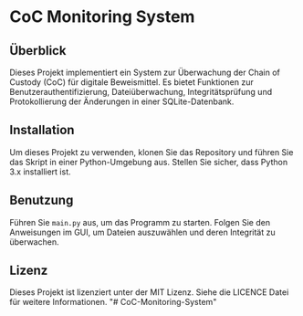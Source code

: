 # CoC Monitoring System

## Überblick
Dieses Projekt implementiert ein System zur Überwachung der Chain of Custody (CoC) für digitale Beweismittel. Es bietet Funktionen zur Benutzerauthentifizierung, Dateiüberwachung, Integritätsprüfung und Protokollierung der Änderungen in einer SQLite-Datenbank.

## Installation
Um dieses Projekt zu verwenden, klonen Sie das Repository und führen Sie das Skript in einer Python-Umgebung aus. Stellen Sie sicher, dass Python 3.x installiert ist.

## Benutzung
Führen Sie `main.py` aus, um das Programm zu starten. Folgen Sie den Anweisungen im GUI, um Dateien auszuwählen und deren Integrität zu überwachen.

## Lizenz
Dieses Projekt ist lizenziert unter der MIT Lizenz. Siehe die LICENCE Datei für weitere Informationen.
"# CoC-Monitoring-System" 
